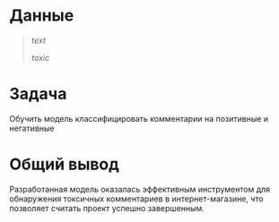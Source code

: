 # Данные

> *text* 
>
> *toxic*

# Задача

Обучить модель классифицировать комментарии на позитивные и негативные

# Общий вывод

Разработанная модель оказалась эффективным инструментом для обнаружения токсичных комментариев в интернет-магазине, что позволяет считать проект успешно завершенным.
